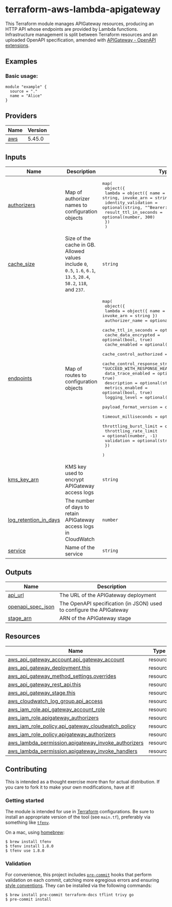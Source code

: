 # terraform-aws-lambda-apigateway

This Terraform module manages APIGateway resources, producing an HTTP API whose
endpoints are provided by Lambda functions. Infrastructure management is split 
between Terraform resources and an uploaded OpenAPI specification, amended with
[APIGateway - OpenAPI extensions](https://docs.aws.amazon.com/apigateway/latest/developerguide/api-gateway-swagger-extensions.html). 

## Examples

### Basic usage:

```hcl
module "example" {
  source = "."
  name = "Alice"
}
```

<!-- BEGIN_TF_DOCS -->
## Providers

| Name | Version |
|------|---------|
| <a name="provider_aws"></a> [aws](#provider\_aws) | 5.45.0 |
## Inputs

| Name | Description | Type | Default | Required |
|------|-------------|------|---------|:--------:|
| <a name="input_authorizers"></a> [authorizers](#input\_authorizers) | Map of authorizer names to configuration objects | <pre>map(<br>    object({<br>      lambda                = object({ name = string, arn = string, invoke_arn = string })<br>      identity_validation   = optional(string, "^Bearer: .+$")<br>      result_ttl_in_seconds = optional(number, 300)<br>    })<br>  )</pre> | `{}` | no |
| <a name="input_cache_size"></a> [cache\_size](#input\_cache\_size) | Size of the cache in GB. Allowed values include `0`, `0.5`, `1.6`, `6.1`, `13.5`, `28.4`, `58.2`, `118`, and `237`. | `string` | `"0"` | no |
| <a name="input_endpoints"></a> [endpoints](#input\_endpoints) | Map of routes to configuration objects | <pre>map(<br>    object({<br>      lambda                          = object({ name = string, invoke_arn = string })<br>      authorizer_name                 = optional(string)<br>      cache_ttl_in_seconds            = optional(number, 5)<br>      cache_data_encrypted            = optional(bool, true)<br>      cache_enabled                   = optional(bool, false)<br>      cache_control_authorized        = optional(bool, true)<br>      cache_control_response_strategy = optional(string, "SUCCEED_WITH_RESPONSE_HEADER")<br>      data_trace_enabled              = optional(bool, true)<br>      description                     = optional(string)<br>      metrics_enabled                 = optional(bool, true)<br>      logging_level                   = optional(string, "ERROR")<br>      payload_format_version          = optional(string, "2.0")<br>      timeout_milliseconds            = optional(number, 29000)<br>      throttling_burst_limit          = optional(number, -1)<br>      throttling_rate_limit           = optional(number, -1)<br>      validation                      = optional(string)<br>    })<br>  )</pre> | n/a | yes |
| <a name="input_kms_key_arn"></a> [kms\_key\_arn](#input\_kms\_key\_arn) | KMS key used to encrypt APIGateway access logs | `string` | `null` | no |
| <a name="input_log_retention_in_days"></a> [log\_retention\_in\_days](#input\_log\_retention\_in\_days) | The number of days to retain APIGateway access logs in CloudWatch | `number` | `60` | no |
| <a name="input_service"></a> [service](#input\_service) | Name of the service | `string` | n/a | yes |
## Outputs

| Name | Description |
|------|-------------|
| <a name="output_api_url"></a> [api\_url](#output\_api\_url) | The URL of the APIGateway deployment |
| <a name="output_openapi_spec_json"></a> [openapi\_spec\_json](#output\_openapi\_spec\_json) | The OpenAPI specification (in JSON) used to configure the APIGateway |
| <a name="output_stage_arn"></a> [stage\_arn](#output\_stage\_arn) | ARN of the APIGateway stage |
## Resources

| Name | Type |
|------|------|
| [aws_api_gateway_account.api_gateway_account](https://registry.terraform.io/providers/hashicorp/aws/latest/docs/resources/api_gateway_account) | resource |
| [aws_api_gateway_deployment.this](https://registry.terraform.io/providers/hashicorp/aws/latest/docs/resources/api_gateway_deployment) | resource |
| [aws_api_gateway_method_settings.overrides](https://registry.terraform.io/providers/hashicorp/aws/latest/docs/resources/api_gateway_method_settings) | resource |
| [aws_api_gateway_rest_api.this](https://registry.terraform.io/providers/hashicorp/aws/latest/docs/resources/api_gateway_rest_api) | resource |
| [aws_api_gateway_stage.this](https://registry.terraform.io/providers/hashicorp/aws/latest/docs/resources/api_gateway_stage) | resource |
| [aws_cloudwatch_log_group.api_access](https://registry.terraform.io/providers/hashicorp/aws/latest/docs/resources/cloudwatch_log_group) | resource |
| [aws_iam_role.api_gateway_account_role](https://registry.terraform.io/providers/hashicorp/aws/latest/docs/resources/iam_role) | resource |
| [aws_iam_role.apigateway_authorizers](https://registry.terraform.io/providers/hashicorp/aws/latest/docs/resources/iam_role) | resource |
| [aws_iam_role_policy.api_gateway_cloudwatch_policy](https://registry.terraform.io/providers/hashicorp/aws/latest/docs/resources/iam_role_policy) | resource |
| [aws_iam_role_policy.apigateway_authorizers](https://registry.terraform.io/providers/hashicorp/aws/latest/docs/resources/iam_role_policy) | resource |
| [aws_lambda_permission.apigateway_invoke_authorizers](https://registry.terraform.io/providers/hashicorp/aws/latest/docs/resources/lambda_permission) | resource |
| [aws_lambda_permission.apigateway_invoke_handlers](https://registry.terraform.io/providers/hashicorp/aws/latest/docs/resources/lambda_permission) | resource |
<!-- END_TF_DOCS -->

## Contributing

This is intended as a thought exercise more than for actual distribution. If you care to fork it
to make your own modifications, have at it!

### Getting started

The module is intended for use in [Terraform](https://www.terraform.io/) configurations. Be sure
to install an appropriate version of the tool (see `main.tf`), preferably via something like
[`tfenv`](https://github.com/tfutils/tfenv).

On a mac, using [homebrew](https://brew.sh/):

```shell
$ brew install tfenv
$ tfenv install 1.8.0
$ tfenv use 1.8.0
```

### Validation

For convenience, this project includes [`pre-commit`](https://pre-commit.com) hooks that perform
validation on each commit, catching more egregious errors and ensuring
[style conventions](https://developer.hashicorp.com/terraform/language/syntax/style). They can
be installed via the following commands:

```shell
$ brew install pre-commit terraform-docs tflint trivy go
$ pre-commit install
```